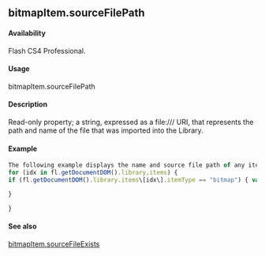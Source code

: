 ## bitmapItem.sourceFilePath

#### Availability

Flash CS4 Professional.

#### Usage

bitmapItem.sourceFilePath

#### Description

Read-only property; a string, expressed as a file:/// URI, that represents the path and name of the file that was imported into the Library.

#### Example

```javascript
The following example displays the name and source file path of any items in the library that are of type "bitmap":
for (idx in fl.getDocumentDOM().library.items) {
if (fl.getDocumentDOM().library.items\[idx\].itemType == "bitmap") { var myItem = fl.getDocumentDOM().library.items\[idx\]; fl.trace(myItem.name + " source is " + myItem.sourceFilePath);

}

}

```
#### See also

[bitmapItem.sourceFileExists](#_bookmark60)
